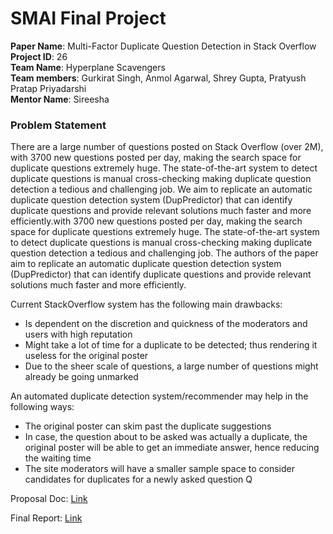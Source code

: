 # SMAI Final Project

**Paper Name**: Multi-Factor Duplicate Question Detection in Stack Overflow
**Project ID**: 26 <br>
**Team Name**: Hyperplane Scavengers <br>
**Team members**: Gurkirat Singh, Anmol Agarwal, Shrey Gupta, Pratyush Pratap
Priyadarshi <br>
**Mentor Name**: Sireesha

### Problem Statement

There are a large number of questions posted on Stack Overflow (over 2M), with
3700 new questions posted per day, making the search space for duplicate
questions extremely huge. The state-of-the-art system to detect duplicate
questions is manual cross-checking making duplicate question detection a tedious
and challenging job. We aim to replicate an automatic duplicate question
detection system (DupPredictor) that can identify duplicate questions and
provide relevant solutions much faster and more efficiently.with 3700 new
questions posted per day, making the search space for duplicate questions
extremely huge. The state-of-the-art system to detect duplicate questions is
manual cross-checking making duplicate question detection a tedious and
challenging job. The authors of the paper aim to replicate an automatic
duplicate question detection system (DupPredictor) that can identify duplicate
questions and provide relevant solutions much faster and more efficiently.

Current StackOverflow system has the following main drawbacks:

- Is dependent on the discretion and quickness of the moderators and users with
  high reputation
- Might take a lot of time for a duplicate to be detected; thus rendering it
  useless for the original poster
- Due to the sheer scale of questions, a large number of questions might already
  be going unmarked

An automated duplicate detection system/recommender may help in the following
ways:

- The original poster can skim past the duplicate suggestions
- In case, the question about to be asked was actually a duplicate, the original
  poster will be able to get an immediate answer, hence reducing the waiting
  time
- The site moderators will have a smaller sample space to consider candidates
  for duplicates for a newly asked question Q

Proposal
Doc: [Link](https://gsc2001.notion.site/Multi-Factor-Duplicate-Question-Detection-in-Stack-Overflow-Team-s-proposal-11c7591f65a84b4587f43d050c3eac9b)

Final Report: [Link](https://drive.google.com/file/d/1BdFAoppoe1_biCbHYRReMApygoWZLDoa/view?usp=sharing)